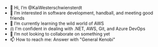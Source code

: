 - 👋 Hi, I’m @KaiWesterschwiensterdt
- 👀 I’m interested in software development, handball, and meeting good friends
- 🌱 I’m currently learning the wild world of AWS
- ⚖️ I'm confident in dealing with .NET, AWS, Git, and Azure DevOps
- 💞️ I’m not looking to collaborate on something yet
- 📫 How to reach me: Answer with "General Kenobi"
<!---
KaiWesterschwiensterdt/KaiWesterschwiensterdt is a ✨ special ✨ repository because its `README.md` (this file) appears on your GitHub profile.
You can click the Preview link to take a look at your changes.
--->
